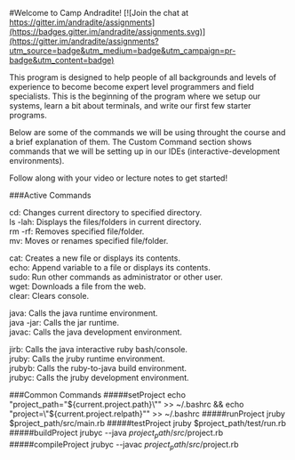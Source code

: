 #Welcome to Camp Andradite! [![Join the chat at https://gitter.im/andradite/assignments](https://badges.gitter.im/andradite/assignments.svg)](https://gitter.im/andradite/assignments?utm_source=badge&utm_medium=badge&utm_campaign=pr-badge&utm_content=badge)

This program is designed to help people of all backgrounds and levels of experience
to become become expert level programmers and field specialists. This is the beginning
of the program where we setup our systems, learn a bit about terminals, and write
our first few starter programs.

Below are some of the commands we will be using throught the course and a brief explanation of them.
The Custom Command section shows commands that we will be setting up in our IDEs
(interactive-development environments).

Follow along with your video or lecture notes to get started!

###Active Commands

cd: Changes current directory to specified directory.  
ls -lah: Displays the files/folders in current directory.  
rm -rf: Removes specified file/folder.  
mv: Moves or renames specified file/folder.  

cat: Creates a new file or displays its contents.  
echo: Append variable to a file or displays its contents.  
sudo: Run other commands as administrator or other user.  
wget: Downloads a file from the web.  
clear: Clears console.  



java: Calls the java runtime environment.  
java -jar: Calls the jar runtime.  
javac: Calls the java development environment.  

jirb: Calls the java interactive ruby bash/console.  
jruby: Calls the jruby runtime environment.  
jrubyb: Calls the ruby-to-java build environment.  
jrubyc: Calls the jruby development environment.  

###Common Commands
#####setProject
    echo "project_path=\"${current.project.path}\"" >> ~/.bashrc &&
    echo "project=\"${current.project.relpath}\"" >> ~/.bashrc
#####runProject
    jruby $project_path/src/main.rb
#####testProject
    jruby $project_path/test/run.rb
#####buildProject
    jrubyc --java $project_path/src/$project.rb
#####compileProject
    jrubyc --javac $project_path/src/$project.rb
